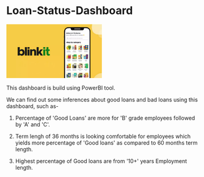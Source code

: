# Loan-Status-Dashboard
<img width="250" alt="Coding" src="https://github.com/ShubhangiLokhande123/Blinkit_PowerBI_Dashboard/blob/main/blinkit.jpeg">

This dashboard is build using PowerBI tool.

We can find out some inferences about good loans and bad loans using this dashboard, such as-
1. Percentage of 'Good Loans' are more for 'B' grade employees followed by 'A' and 'C'.
  
2. Term lengh of 36 months is looking comfortable for employees which yields more percentage of 'Good loans' as compared to 60 months term length.

3. Highest percentage of Good loans are from '10+' years Employment length.
